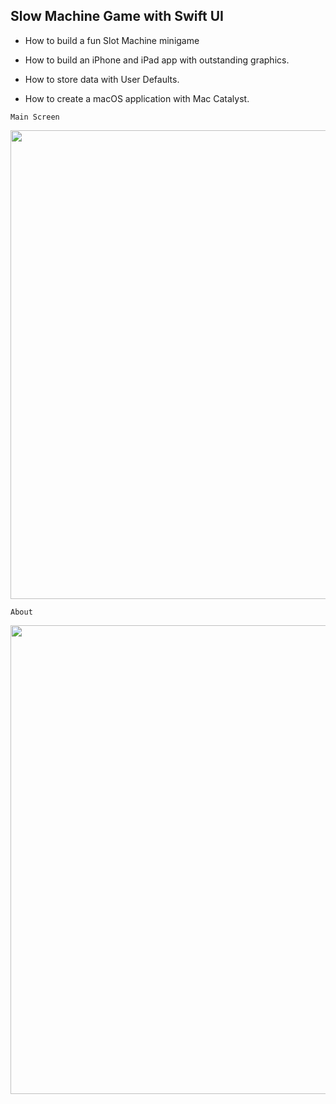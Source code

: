 ## Slow Machine Game with Swift UI

* How to build a fun Slot Machine minigame

* How to build an iPhone and iPad app with outstanding graphics.

* How to store data with User Defaults.

* How to create a macOS application with Mac Catalyst.

`Main Screen`

<img src="https://user-images.githubusercontent.com/9380512/164886636-eca63685-4d74-421b-9c55-e7720c32151e.png"  height="750">

`About`

<img src="https://user-images.githubusercontent.com/9380512/164886640-f6fb884e-625b-4080-80ed-0988682e5d74.png"  height="750">


